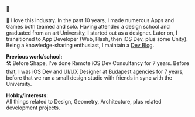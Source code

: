 👋

📱 I love this industry. In the past 10 years, I made numerous Apps and Games both teamed and solo. Having attended a design school and graduated from an art University, I started out as a designer. Later on, I transitioned to App Developer (Web, Flash, then iOS Dev, plus some Unity). Being a knowledge-sharing enthusiast, I maintain a [Dev Blog](https://blog.eppz.eu/).

**Previous work/school:**<br />
🛠️ Before Shape, I've done Remote iOS Dev Consultancy for 7 years. Before that, I was iOS Dev and UI/UX Designer at Budapest agencies for 7 years, before that we ran a small design studio with friends in sync with the University.

**Hobby/interests:**<br />
All things related to Design, Geometry, Architecture, plus related development projects.
